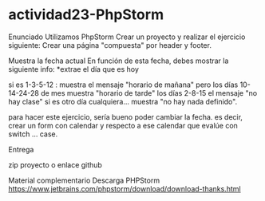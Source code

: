 # actividad23-PhpStorm
Enunciado
Utilizamos PhpStorm
Crear un proyecto y realizar el ejercicio siguiente:
Crear una página "compuesta" por header y footer.

Muestra la fecha actual
En función de esta fecha, debes mostrar la siguiente info:
*extrae el día que es hoy

si es 1-3-5-12 : muestra el mensaje "horario de mañana"
pero los días 10-14-24-28 de mes muestra "horario de tarde"
los días 2-8-15 el mensaje "no hay clase"
si es otro día cualquiera... muestra "no hay nada definido".

para hacer este ejercicio, sería bueno poder cambiar la fecha.
es decir, crear un form con calendar y respecto a ese calendar
que evalúe con switch ... case.


Entrega

zip proyecto o enlace github

Material complementario
Descarga PHPStorm
https://www.jetbrains.com/phpstorm/download/download-thanks.html
